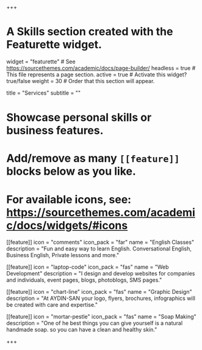 +++
# A Skills section created with the Featurette widget.
widget = "featurette"  # See https://sourcethemes.com/academic/docs/page-builder/
headless = true  # This file represents a page section.
active = true  # Activate this widget? true/false
weight = 30  # Order that this section will appear.

title = "Services"
subtitle = ""

# Showcase personal skills or business features.
# 
# Add/remove as many `[[feature]]` blocks below as you like.
# 
# For available icons, see: https://sourcethemes.com/academic/docs/widgets/#icons

[[feature]]
  icon = "comments"
  icon_pack = "far"
  name = "English Classes"
  description = "Fun and easy way to learn English. Conversational English, Business English, Private lessons and more."

[[feature]]
  icon = "laptop-code"
  icon_pack = "fas"
  name = "Web Development"
  description = "I design and develop websites for companies and individuals, event pages, blogs, photoblogs, SMS pages."

[[feature]]
  icon = "chart-line"
  icon_pack = "fas"
  name = "Graphic Design"
  description = "At AYDIN-SAN your logo, flyers, brochures, infographics will be created with care and expertise."  
  
[[feature]]
  icon = "mortar-pestle"
  icon_pack = "fas"
  name = "Soap Making"
  description = "One of he best things you can give yourself is a natural handmade soap. so you can have a clean and healthy skin."
 
+++
